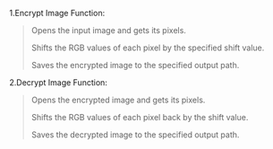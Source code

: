 1.Encrypt Image Function:
>Opens the input image and gets its pixels.
>
>Shifts the RGB values of each pixel by the specified shift value.
>
>Saves the encrypted image to the specified output path.

2.Decrypt Image Function:
>Opens the encrypted image and gets its pixels.
>
>Shifts the RGB values of each pixel back by the shift value.
>
>Saves the decrypted image to the specified output path.
